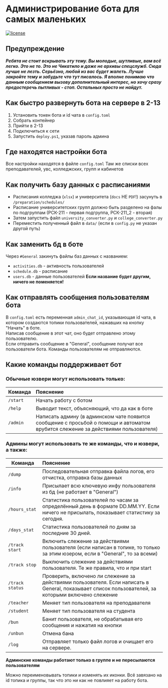 # Администрирование бота для самых маленьких

[![license](https://img.shields.io/badge/🖥️-Ссылка_на_бота-77dd77)](https://t.me/tks_schedule_bot)  

## Предупреждение
___Ребята не стоит вскрывать эту тему. Вы молодые, шутливые, вам всё легко. Это не то. Это не Чикатило и даже не архивы спецслужб. Сюда лучше не лезть. Серьёзно, любой из вас будет жалеть. Лучше закройте тему и забудьте что тут писалось. Я вполне понимаю что данным сообщением вызову дополнительный интерес, но хочу сразу предостеречь пытливых - стоп. Остальных просто не найдут.___

## Как быстро развернуть бота на сервере в 2-13
1. Установить токен бота и id чата в `config.toml`
2. Собрать контейнер
3. Прийти в 2-13
4. Подключиться к сети
5. Запустить `deploy.ps1`, указав пароль админа

## Где находятся настройки бота
Все настройки находятся в файле `config.toml`
Там же списки всех преподавателей, увс, колледжских, групп и кабинетов

## Как получить базу данных с расписаниями
* Расписания колледжа (`xlsx`) и университета (`docs` НЕ `PDF`!) засунуть в `/preparation/schedules/`
* Расписание университетских групп должно быть разделено на фалы по подгруппам (РСК-211 - первая подгруппа, РСК-211_2 - вторая)
* Затем запустить файл `university_converter.py` и `college_converter.py`
* Переместить полученный файл в `data/` (если в `config.py` не указан другой путь)

## Как заменить бд в боте
Через `#General` закинуть файлы баз данных с названием:
   * `activities.db` - активность пользователей  
   * `schedule.db` - расписание
   * `users.db` - данные пользователей
   __Если название будет другим, ничего не поменяется!__

## Как отправлять сообщения пользователям бота
В `config.toml` есть переменная `admin_chat_id`, указывающая id чата,
в котором создаются топики пользователей, нажавших на кнопку "Начать" в боте.  
Написав сообщение в этот чат, оно будет отправлено этому пользователю.  
Если отправить сообщение в "General", сообщение получат все пользователи бота.
Команды пользователям не отправляются.

## Какие команды поддерживает бот
### Обычные юзвери могут использовать только:
| Команда   | Пояснение                                                                                                                          |
|-----------|:-----------------------------------------------------------------------------------------------------------------------------------|
| `/start`  | Начать работу с ботом                                                                                                              |
| `/help`   | Выводит текст, объясняющий, что да как в боте                                                                                      |
| `/admin`  | Написать админу (в админском чате появится сообщение с просьбой о помощи и автоматом врубится слежение за действиями пользователя) |


### Админы могут использовать те же команды, что и юзвери, а также:
| Команда         | Пояснение                                                                                                                                           |
|-----------------|:----------------------------------------------------------------------------------------------------------------------------------------------------|
| `/dump`         | Последовательная отправка файла логов, его отчистка, отправка базы данных                                                                           |
| `/info`         | Присылает всю ключевую инфу пользователя из бд (не работает в "General")                                                                            |
| `/hours_stat`   | Статистика пользователей по часам за определённый день в формате DD.MM.YY. Если ничего не присылать, показывает статистику за сегодня.              |
| `/days_stat`    | Статистика пользователей по дням за последние 30 дней.                                                                                              |
| `/track start`  | Включить слежение за действиями пользователя (если написан в топике, то только за этим юзером, если в "General", то за всеми)                       |
| `/track stop`   | Выключить слежение за действиями пользователя. Те же правила, что и при start                                                                       |
| `/track status` | Проверить, включено ли слежение за действиями пользователя. Если написать в General, показывает список пользователей, за которыми включено слежение |
| `/teacher`      | Меняет тип пользователя на преподавателя                                                                                                            |
| `/student`      | Меняет тип пользователя на студента                                                                                                                 |
| `/bun`          | Банит пользователя, не обрабатывая его сообщения и нажатия на кнопки                                                                                |
| `/unbun`        | Отмена бана                                                                                                                                         |
| `/log`          | Отправляет только файл логов и очищает его на сервере.                                                                                                                             |
  
__Админские команды работают только в группе и не пересылаются пользователям__

Можно переименовывать топики и изменять их иконки. Всё завязано на id топика и группы, так что это ни как не повлияет на работу бота.
